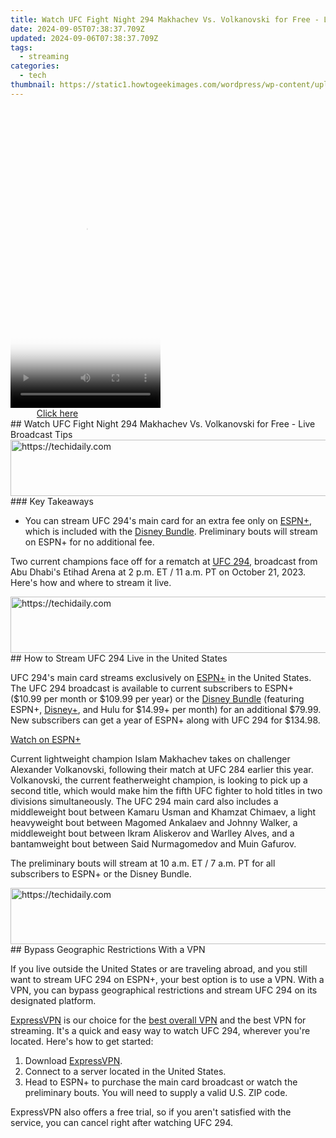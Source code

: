 ```yaml
---
title: Watch UFC Fight Night 294 Makhachev Vs. Volkanovski for Free - Live Broadcast Tips
date: 2024-09-05T07:38:37.709Z
updated: 2024-09-06T07:38:37.709Z
tags:
  - streaming
categories:
  - tech
thumbnail: https://static1.howtogeekimages.com/wordpress/wp-content/uploads/2023/10/ufc-294.jpg
---
```


<!-- affiliate ads begin -->
<span id="1770526">
					<video width="240" height="480" style="cursor:pointer"
           poster="//a.impactradius-go.com/display-clicktoplayimage/1770526.png"
           onclick="if(!this.playClicked){this.play();this.setAttribute('controls',true);this.playClicked=true;}">
	   <source src="//a.impactradius-go.com/display-ad/20702-1770526">
	   <img src="//a.impactradius-go.com/display-clicktoplayimage/1770526.png" style="border: none; height: 100%; width: 100%; object-fit: contain">
	</video>
	<div style="width:150px;text-align:center"><a href="javascript:window.open(decodeURIComponent('https%3A%2F%2Ftokenmetrics.sjv.io%2Fc%2F5597632%2F1770526%2F20702'), '_blank');void(0);">Click here</a></div>
</span>
<img height="0" width="0" src="https://imp.pxf.io/i/5597632/1770526/20702" style="position:absolute;visibility:hidden;" border="0" />
<!-- affiliate ads end -->
## Watch UFC Fight Night 294 Makhachev Vs. Volkanovski for Free - Live Broadcast Tips

<!-- affiliate ads begin -->
<a href="https://appsumo.8odi.net/c/5597632/2043594/7443" target="_top" id="2043594">
  <img src="//a.impactradius-go.com/display-ad/7443-2043594" border="0" alt="https://techidaily.com" width="728" height="90"/>
</a>
<img height="0" width="0" src="https://appsumo.8odi.net/i/5597632/2043594/7443" style="position:absolute;visibility:hidden;" border="0" />
<!-- affiliate ads end -->
### Key Takeaways

* You can stream UFC 294's main card for an extra fee only on [ESPN+](https://go.web.plus.espn.com/c/156932/531511/9070?subId1=UUhtgUeUpU2000749&subId2=ehtg&u=https%3A%2F%2Fplus.espn.com%2Fufc%2Fppv-event), which is included with the [Disney Bundle](https://disneyplus.bn5x.net/c/156932/564546/9358?subId1=UUhtgUeUpU2000749&subId2=ehtg&u=https%3A%2F%2Fwww.disneyplus.com%2Fsign-up%2F%3Ftype%3Dbundle). Preliminary bouts will stream on ESPN+ for no additional fee.

 Two current champions face off for a rematch at [UFC 294](https://www.ufc.com/event/ufc-294), broadcast from Abu Dhabi's Etihad Arena at 2 p.m. ET / 11 a.m. PT on October 21, 2023\. Here's how and where to stream it live.

<!-- affiliate ads begin -->
<a href="https://aligracehair.sjv.io/c/5597632/1997635/19272" target="_top" id="1997635">
  <img src="//a.impactradius-go.com/display-ad/19272-1997635" border="0" alt="https://techidaily.com" width="728" height="90"/>
</a>
<img height="0" width="0" src="https://aligracehair.sjv.io/i/5597632/1997635/19272" style="position:absolute;visibility:hidden;" border="0" />
<!-- affiliate ads end -->
##  How to Stream UFC 294 Live in the United States

 UFC 294's main card streams exclusively on [ESPN+](https://go.web.plus.espn.com/c/156932/531511/9070?subId1=UUhtgUeUpU2000749&subId2=ehtg&u=https%3A%2F%2Fplus.espn.com%2Fufc%2Fppv-event) in the United States. The UFC 294 broadcast is available to current subscribers to ESPN+ ($10.99 per month or $109.99 per year) or the [Disney Bundle](https://disneyplus.bn5x.net/c/156932/564546/9358?subId1=UUhtgUeUpU2000749&subId2=ehtg&u=https%3A%2F%2Fwww.disneyplus.com%2Fsign-up%2F%3Ftype%3Dbundle) (featuring ESPN+, [Disney+](https://digital-screen-recording.techidaily.com/updated-in-2024-enhancing-engagement-on-video-calls-using-snap-features/), and Hulu for $14.99+ per month) for an additional $79.99\. New subscribers can get a year of ESPN+ along with UFC 294 for $134.98.

[Watch on ESPN+](https://go.web.plus.espn.com/c/156932/531511/9070?subId1=UUhtgUeUpU2000749&subId2=ehtg&u=https%3A%2F%2Fplus.espn.com%2Fufc%2Fppv-event) 

 Current lightweight champion Islam Makhachev takes on challenger Alexander Volkanovski, following their match at UFC 284 earlier this year. Volkanovski, the current featherweight champion, is looking to pick up a second title, which would make him the fifth UFC fighter to hold titles in two divisions simultaneously. The UFC 294 main card also includes a middleweight bout between Kamaru Usman and Khamzat Chimaev, a light heavyweight bout between Magomed Ankalaev and Johnny Walker, a middleweight bout between Ikram Aliskerov and Warlley Alves, and a bantamweight bout between Said Nurmagomedov and Muin Gafurov.

 The preliminary bouts will stream at 10 a.m. ET / 7 a.m. PT for all subscribers to ESPN+ or the Disney Bundle.

<!-- affiliate ads begin -->
<a href="https://aligracehair.sjv.io/c/5597632/2047411/19272" target="_top" id="2047411">
  <img src="//a.impactradius-go.com/display-ad/19272-2047411" border="0" alt="https://techidaily.com" width="728" height="90"/>
</a>
<img height="0" width="0" src="https://aligracehair.sjv.io/i/5597632/2047411/19272" style="position:absolute;visibility:hidden;" border="0" />
<!-- affiliate ads end -->
##  Bypass Geographic Restrictions With a VPN

 If you live outside the United States or are traveling abroad, and you still want to stream UFC 294 on ESPN+, your best option is to use a VPN. With a VPN, you can bypass geographical restrictions and stream UFC 294 on its designated platform.

[ExpressVPN](https://go.expressvpn.com/c/156932/1330033/16063?subId1=UUhtgUeUpU2000749&subId2=ehtg&u=https%3A%2F%2Fwww.expressvpn.com%2F) is our choice for the [best overall VPN](https://some-techniques.techidaily.com/updated-ffmpeg-audioscape-maintaining-original-audio-formats/) and the best VPN for streaming. It's a quick and easy way to watch UFC 294, wherever you're located. Here's how to get started:

1. Download [ExpressVPN](https://go.expressvpn.com/c/156932/1330033/16063?subId1=UUhtgUeUpU2000749&subId2=ehtg&u=https%3A%2F%2Fwww.expressvpn.com%2F).
2. Connect to a server located in the United States.
3. Head to ESPN+ to purchase the main card broadcast or watch the preliminary bouts. You will need to supply a valid U.S. ZIP code.

 ExpressVPN also offers a free trial, so if you aren't satisfied with the service, you can cancel right after watching UFC 294.

<ins class="adsbygoogle"
     style="display:block"
     data-ad-format="autorelaxed"
     data-ad-client="ca-pub-7571918770474297"
     data-ad-slot="1223367746"></ins>



<ins class="adsbygoogle"
     style="display:block"
     data-ad-client="ca-pub-7571918770474297"
     data-ad-slot="8358498916"
     data-ad-format="auto"
     data-full-width-responsive="true"></ins>


